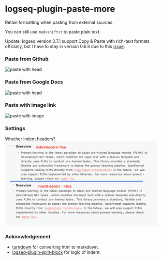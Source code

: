 # logseq-plugin-paste-more
Retain formatting when pasting from external sources.

You can still use `mod+shift+t` to paste plain text.

Update: logseq version 0.7.1 support Copy & Paste with rich-text formats officially, but I have to stay in version 0.6.8 due to this [issue](https://github.com/logseq/logseq/issues/5431).


### Paste from Github
![paste with head](./logseq_paste.gif)

### Paste from Google Docs
![paste with head](./google_docs.gif)

### Paste with image link
![paste with image](./image.gif)

### Settings
Whether indent headers?
![](settings.png)

### Acknowledgement
* [turndown](https://github.com/mixmark-io/turndown) for converting html to markdown.
* [logseq-plugin-split-block](https://github.com/hyrijk/logseq-plugin-split-block) for logic of indent.